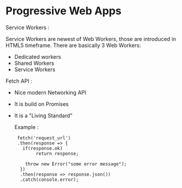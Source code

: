 # Progressive Web Apps

Service Workers :

Service Workers are newest of Web Workers, those are introduced in HTML5 timeframe. There are basically 3 Web Workers:
- Dedicated workers
- Shared Workers
- Service Workers

Fetch API :
- Nice modern Networking API
- It is build on Promises
- It is a "Living Standard"

   Example :
  
  ```
   fetch('request_url')
   .then(response => {
     if(response.ok)
          return response;
          
      throw new Error("some error message");
    })
    .then(response => response.json())
    .catch(console.error);
   ```

     
